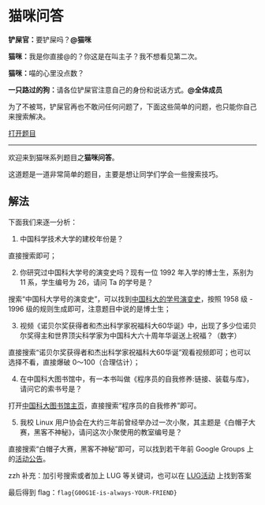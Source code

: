 # 猫咪问答

<b>铲屎官：</b>要铲屎吗？**@猫咪**

<b>猫咪：</b>我是你直接@的？你这是在叫主子？我不想看见第二次。

<b>猫咪：</b>喵的心里没点数？

<b>一只路过的狗：</b>请各位铲屎官注意自己的身份和说话方式。**@全体成员**

为了不被骂，铲屎官再也不敢问任何问题了，下面这些简单的问题，也只能你自己来搜索解决。

[打开题目](http://202.38.95.46:12007/)

---

欢迎来到猫咪系列题目之**猫咪问答**。

这道题是一道非常简单的题目，主要是想让同学们学会一些搜索技巧。

## 解法

下面我们来逐一分析：

1. 中国科学技术大学的建校年份是？

直接搜索即可；

2. 你研究过中国科大学号的演变史吗？现有一位 1992 年入学的博士生，系别为 11 系，学生编号为 26，请问 Ta 的学号是？

搜索“中国科大学号的演变史”，可以找到[中国科大的学号演变史](http://aga.ustc.edu.cn/site/ustc_xyh/xyh/cnt/?id=18185)，按照 1958 级 - 1996 级的规则生成即可，注意题目中说的是博士生；

3. 视频《诺贝尔奖获得者和杰出科学家祝福科大60华诞》中，出现了多少位诺贝尔奖得主和世界顶尖科学家为中国科大六十周年华诞送上祝福？（数字）

直接搜索“诺贝尔奖获得者和杰出科学家祝福科大60华诞”观看视频即可；也可以选择不看，直接爆破 0～100（合理估计）；

4. 在中国科大图书馆中，有一本书叫做《程序员的自我修养:链接、装载与库》，请问它的索书号是？

打开[中国科大图书馆主页](https://lib.ustc.edu.cn/)，直接搜索“程序员的自我修养”即可。

5. 我校 Linux 用户协会在大约三年前曾经举办过一次小聚，其主题是《白帽子大赛，黑客不神秘》，请问这次小聚使用的教室编号是？

直接搜索“白帽子大赛，黑客不神秘”即可，可以找到若干年前 Google Groups 上的[活动公告](https://groups.google.com/forum/#!topic/ustc_lug/356R2-WRaI0)。

zzh 补充：加引号搜索或者加上 LUG 等关键词，也可以在 [LUG活动](https://lug.ustc.edu.cn/wiki/lug/events/start) 上找到答案

最后得到 flag：`flag{G00G1E-is-always-YOUR-FRIEND}`

